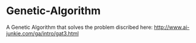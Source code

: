 # Genetic-Algorithm
A Genetic Algorithm that solves the problem discribed here: http://www.ai-junkie.com/ga/intro/gat3.html
